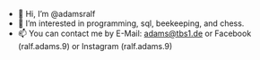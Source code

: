 - 👋 Hi, I’m @adamsralf
- 👀 I’m interested in programming, sql, beekeeping, and chess.
- 📫 You can contact me by E-Mail: adams@tbs1.de or Facebook (ralf.adams.9) or Instagram (ralf.adams.9)

<!---
adamsralf/adamsralf is a ✨ special ✨ repository because its `README.md` (this file) appears on your GitHub profile.
You can click the Preview link to take a look at your changes.
--->
